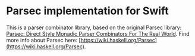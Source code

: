 # Parsec implementation for Swift

This is a parser combinator library, based on the original Parsec library: [Parsec: Direct Style Monadic Parser Combinators For The Real World](http://research.microsoft.com/pubs/65201/parsec-paper-letter.pdf). Find more info about Parsec here: [https://wiki.haskell.org/Parsec](https://wiki.haskell.org/Parsec).
